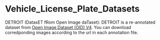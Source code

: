 # Vehicle_License_Plate_Datasets
DETROIT (DatasET fRom Open Image daTaset):
DETROIT is a re-annotated dataset from [Open Image Dataset (OID) V4](https://storage.googleapis.com/openimages/web/download_v4.html). You can download corredponding images according to the url in each annotation file.
